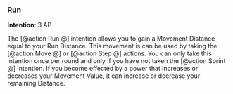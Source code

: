 ### Run
**Intention**: 3 AP

The [@action Run @] intention allows you to gain a Movement Distance equal to your Run Distance. This movement is can be used by taking the [@action Move @] or [@action Step @] actions. You can only take this intention once per round and only if you have not taken the [@action Sprint @] intention. If you become effected by a power that increases or decreases your Movement Value, it can increase or decrease your remaining Distance.